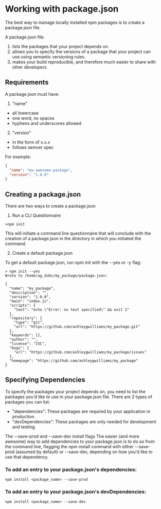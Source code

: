 # Working with package.json

The best way to manage locally installed npm packages is to create a package.json file.

A package.json file:

1. lists the packages that your project depends on.
2. allows you to specify the versions of a package that your project can use using semantic versioning rules.
3. makes your build reproducible, and therefore much easier to share with other developers.

## Requirements
A package.json must have:

1. "name"
- all lowercase
- one word, no spaces
- hyphens and underscores allowed
2. "version"
- in the form of x.x.x
- follows semver spec

For example:

```json
{
  "name": "my-awesome-package",
  "version": "1.0.0"
}
```

## Creating a package.json

There are two ways to create a package.json

1. Run a CLI Questionnaire
```
>npm init
```
This will initiate a command line questionnaire that will conclude with the creation of a package.json in the directory in which you initiated the command.

2. Create a default package.json

To get a default package.json, run npm init with the --yes or -y flag:
```
> npm init --yes
Wrote to /home/ag_dubs/my_package/package.json:

{
  "name": "my_package",
  "description": "",
  "version": "1.0.0",
  "main": "index.js",
  "scripts": {
    "test": "echo \"Error: no test specified\" && exit 1"
  },
  "repository": {
    "type": "git",
    "url": "https://github.com/ashleygwilliams/my_package.git"
  },
  "keywords": [],
  "author": "",
  "license": "ISC",
  "bugs": {
    "url": "https://github.com/ashleygwilliams/my_package/issues"
  },
  "homepage": "https://github.com/ashleygwilliams/my_package"
}
```

## Specifying Dependencies

To specify the packages your project depends on, you need to list the packages you'd like to use in your package.json file. There are 2 types of packages you can list:

- "dependencies": These packages are required by your application in production.
- "devDependencies": These packages are only needed for development and testing.

The --save-prod and --save-dev install flags
The easier (and more awesome) way to add dependencies to your package.json is to do so from the command line, flagging the npm install command with either --save-prod (assumed by default) or --save-dev, depending on how you'd like to use that dependency.

### To add an entry to your package.json's dependencies:
```
npm install <package_name> --save-prod
```
### To add an entry to your package.json's devDependencies:
```
npm install <package_name> --save-dev
```
